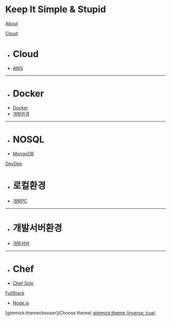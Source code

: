 # Keep It Simple & Stupid

[About](about.md)

[Cloud]()

  * # Cloud
  * [AWS](aws.md)
  - - - -
  * # Docker
  * [Docker](docker.md)
  * [개발환경](docker_dev.md)
  - - - -
  * # NOSQL
  * [MongoDB](mongodb.md)

[DevOps]()

  * # 로컬환경
  * [개발PC](local.md)
  - - - -
  * # 개발서버환경
  * [개발서버](dev.md)
  - - - -
  * # Chef 
  * [Chef Solo](chef.md)

[FullStack]()

  * [Node.js](nodejs.md)

[gimmick:themechooser](Choose theme)
[gimmick:theme (inverse: true)](bootstrap)
